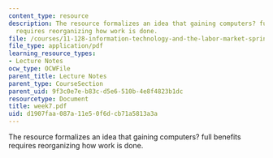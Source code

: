 ```yaml
---
content_type: resource
description: The resource formalizes an idea that gaining computers? full benefits
  requires reorganizing how work is done.
file: /courses/11-128-information-technology-and-the-labor-market-spring-2005/d1907faa087a11e50f6dcb71a5813a3a_week7.pdf
file_type: application/pdf
learning_resource_types:
- Lecture Notes
ocw_type: OCWFile
parent_title: Lecture Notes
parent_type: CourseSection
parent_uid: 9f3c0e7e-b83c-d5e6-510b-4e8f4823b1dc
resourcetype: Document
title: week7.pdf
uid: d1907faa-087a-11e5-0f6d-cb71a5813a3a
---
```

The resource formalizes an idea that gaining computers? full benefits requires reorganizing how work is done.

